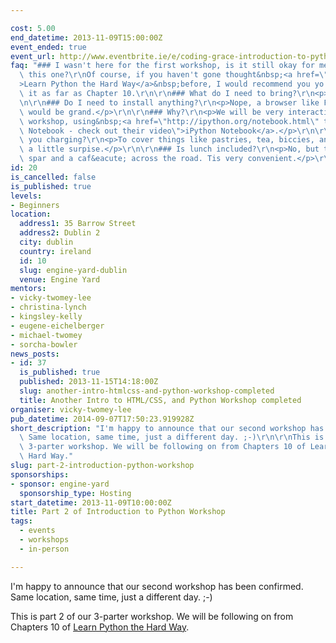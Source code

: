 ```yaml
---

cost: 5.00
end_datetime: 2013-11-09T15:00:00Z
event_ended: true
event_url: http://www.eventbrite.ie/e/coding-grace-introduction-to-python-part-2-tickets-8950462073
faq: "### I wasn't here for the first workshop, is it still okay for me to come to\
  \ this one?\r\nOf course, if you haven't gone thought&nbsp;<a href=\"http://learnpythonthehardway.org/book/\"\
  >Learn Python the Hard Way</a>&nbsp;before, I would recommend you yo step through\
  \ it as far as Chapter 10.\r\n\r\n### What do I need to bring?\r\n<p>Just your laptop.</p>\r\
  \n\r\n### Do I need to install anything?\r\n<p>Nope, a browser like Firefox or Chrome\
  \ would be grand.</p>\r\n\r\n### Why?\r\n<p>We will be very interactive in this\
  \ workshop, using&nbsp;<a href=\"http://ipython.org/notebook.html\" title=\"iPython\
  \ Notebook - check out their video\">iPython Notebook</a>.</p>\r\n\r\n### Why are\
  \ you charging?\r\n<p>To cover things like pastries, tea, biccies, and hopefully,\
  \ a little surpise.</p>\r\n\r\n### Is lunch included?\r\n<p>No, but there is a local\
  \ spar and a caf&eacute; across the road. Tis very convenient.</p>\r\n"
id: 20
is_cancelled: false
is_published: true
levels:
- Beginners
location:
  address1: 35 Barrow Street
  address2: Dublin 2
  city: dublin
  country: ireland
  id: 10
  slug: engine-yard-dublin
  venue: Engine Yard
mentors:
- vicky-twomey-lee
- christina-lynch
- kingsley-kelly
- eugene-eichelberger
- michael-twomey
- sorcha-bowler
news_posts:
- id: 37
  is_published: true
  published: 2013-11-15T14:18:00Z
  slug: another-intro-htmlcss-and-python-workshop-completed
  title: Another Intro to HTML/CSS, and Python Workshop completed
organiser: vicky-twomey-lee
pub_datetime: 2014-09-07T17:50:23.919928Z
short_description: "I'm happy to announce that our second workshop has been confirmed.\
  \ Same location, same time, just a different day. ;-)\r\n\r\nThis is part 2 of our\
  \ 3-parter workshop. We will be following on from Chapters 10 of Learn Python the\
  \ Hard Way."
slug: part-2-introduction-python-workshop
sponsorships:
- sponsor: engine-yard
  sponsorship_type: Hosting
start_datetime: 2013-11-09T10:00:00Z
title: Part 2 of Introduction to Python Workshop
tags:
  - events
  - workshops
  - in-person

---
```


I'm happy to announce that our second workshop has been confirmed. Same location, same time, just a different day. ;-)

This is part 2 of our 3-parter workshop. We will be following on from Chapters 10 of <a href="http://learnpythonthehardway.org/book/">Learn Python the Hard Way</a>.


